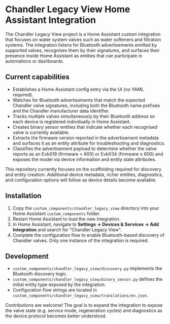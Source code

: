 # Chandler Legacy View Home Assistant Integration

The Chandler Legacy View project is a Home Assistant custom integration that
focuses on water system valves such as water softeners and filtration systems.
The integration listens for Bluetooth advertisements emitted by supported
valves, recognises them by their signatures, and surfaces their presence inside
Home Assistant as entities that can participate in automations or dashboards.

## Current capabilities

* Establishes a Home Assistant config entry via the UI (no YAML required).
* Watches for Bluetooth advertisements that match the expected Chandler valve
  signatures, including both the Bluetooth name prefixes and the Chandler
  manufacturer data identifier.
* Tracks multiple valves simultaneously by their Bluetooth address so each
  device is registered individually in Home Assistant.
* Creates binary sensor entities that indicate whether each recognised valve is
  currently available.
* Extracts the firmware version reported in the advertisement metadata and
  surfaces it as an entity attribute for troubleshooting and diagnostics.
* Classifies the advertisement payload to determine whether the valve reports
  as an Evb019 (firmware < 600) or Evb034 (firmware ≥ 600) and exposes the model
  via device information and entity state attributes.

This repository currently focuses on the scaffolding required for discovery and
entity creation. Additional device metadata, richer entities, diagnostics, and
configuration options will follow as device details become available.

## Installation

1. Copy the `custom_components/chandler_legacy_view` directory into your Home
   Assistant `custom_components` folder.
2. Restart Home Assistant to load the new integration.
3. In Home Assistant, navigate to **Settings → Devices & Services → Add
   Integration** and search for "Chandler Legacy View".
4. Complete the configuration flow to enable Bluetooth-based discovery of
   Chandler valves. Only one instance of the integration is required.

## Development

* `custom_components/chandler_legacy_view/discovery.py` implements the Bluetooth
  discovery logic.
* `custom_components/chandler_legacy_view/binary_sensor.py` defines the initial
  entity type exposed by the integration.
* Configuration flow strings are located in
  `custom_components/chandler_legacy_view/translations/en.json`.

Contributions are welcome! The goal is to expand the integration to expose the
valve state (e.g. service mode, regeneration cycles) and diagnostics as the
device protocol becomes better understood.
